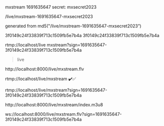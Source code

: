 mxstream
1691635647
secret: mxsecret2023

/live/mxstream-1691635647-mxsecret2023

generated
from
md5("/live/mxstream-1691635647-mxsecret2023”)

3f0149c24f33839f713c1509fb5e7b4a
3f0149c24f33839f713c1509fb5e7b4a


rtmp://localhost/live
mxstream?sign=1691635647-3f0149c24f33839f713c1509fb5e7b4a


> live 

http://localhost:8000/live/mxstream.flv

rtmp://localhost/live/mxstream ✔️✅

rtmp://localhost/live/mxstream?sign=1691635647-3f0149c24f33839f713c1509fb5e7b4a

http://localhost:8000/live/mxstream/index.m3u8

ws://localhost:8000/live/mxstream.flv?sign=1691635647-3f0149c24f33839f713c1509fb5e7b4a